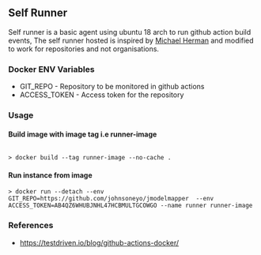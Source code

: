 ## Self Runner 

Self runner is a basic agent using ubuntu 18 arch to run github action build events, The self runner hosted is inspired by [Michael Herman](https://github.com/mjhea0)
and modified to work for repositories and not organisations.

### Docker ENV Variables 
- GIT_REPO - Repository to be monitored in github actions
- ACCESS_TOKEN - Access token for the repository  

### Usage 

#### Build image with image tag i.e runner-image

```shell

> docker build --tag runner-image --no-cache .  

```

#### Run instance from image

```shell
> docker run --detach --env GIT_REPO=https://github.com/johnsoneyo/jmodelmapper  --env ACCESS_TOKEN=AB4QZ6WHUBJNHL47HCBMULTGCOWGO --name runner runner-image
```


### References 
- https://testdriven.io/blog/github-actions-docker/ 
